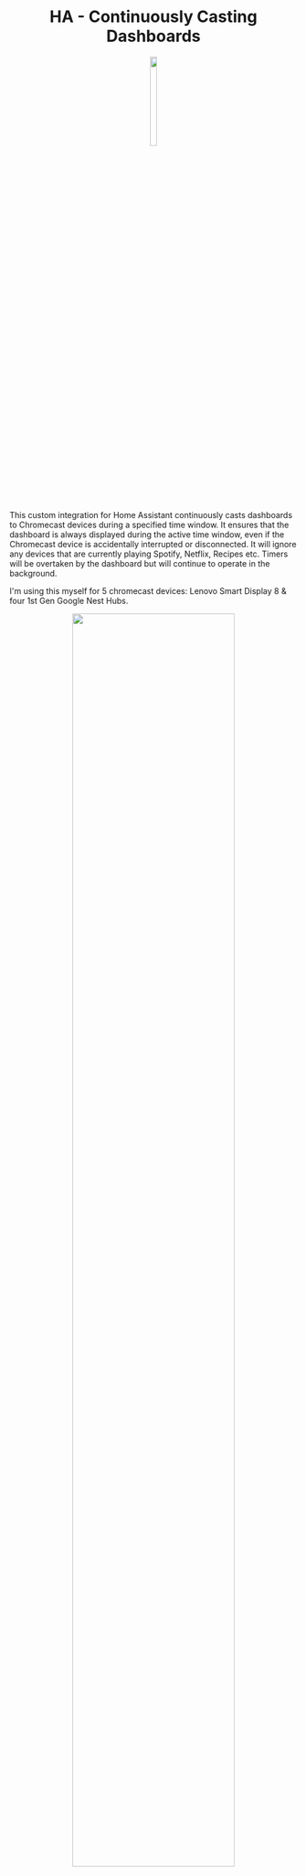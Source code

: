 # <center>**HA - Continuously Casting Dashboards** </center>

<p align="center">
  <img src="branding/logo.png" width=15% height=20%>
</p>


This custom integration for Home Assistant continuously casts dashboards to Chromecast devices during a specified time window. It ensures that the dashboard is always displayed during the active time window, even if the Chromecast device is accidentally interrupted or disconnected. It will ignore any devices that are currently playing Spotify, Netflix, Recipes etc. Timers will be overtaken by the dashboard but will continue to operate in the background.

I'm using this myself for 5 chromecast devices: Lenovo Smart Display 8 & four 1st Gen Google Nest Hubs.

<p align="center">
  <img src="https://i.imgur.com/U63Z7aF.jpg" width=75% height=75%>
</p>
<br/><br/>

✨**Features:**
============

- Automatically casts specified Home Assistant dashboards to Chromecast devices.
- Monitors the casting state of each device and resumes casting if interrupted.
- Entity changed dashboard casting (cast specific dashboards when an entity state changes).
- Multiple dashboard casting for the same device (cast different dashboards at different times).
- Configurable global time window for active casting.
- Configurable casting interval.
- Configurable volume per device.
- Configurable start and end times per device.
- Debug logging support.

<br/><br/>

✅ **Requirements:**
============

1. **Home Assistant**

2. **[HTTPS External Access](https://www.makeuseof.com/secure-home-assistant-installation-free-ssl-certificate/?newsletter_popup=1)** which HA requires for casting and the HACS Addon installed.

2. **Trusted network setup** for each Chromecast device to avoid logging in. See guide [here](https://blog.fuzzymistborn.com/homeassistant-and-catt-cast-all-the-things/) and follow the 'Trusted Networks' section half way down. You can either do your entire home network, or individual devices. You can find the IP address for each device by going to Settings -> Device Information -> Technical Information on the device.

    Your trusted networks section should then look something like this:

    ```yaml
    homeassistant:
      external_url: "<your-external-url-for-home-assistant"
      auth_providers:
        - type: trusted_networks
          trusted_networks:
            - 192.168.12.236/32 #These are my display IP addresses, replace them with your own (including the /32)
            - 192.168.12.22/32
            - 192.168.12.217/32
          trusted_users:
            192.168.12.236: <your-user-id>
            192.168.12.22: <your-user-id>
            192.168.12.217: <your-user-id>
          allow_bypass_login: true
        - type: homeassistant
    ```

3. **[ha-catt-fix](https://github.com/swiergot/ha-catt-fix)** setup for your dashboard to keep the display 'awake' and not time out after 10 minutes. Install steps:

    - Go to the HACS panel in Home Assistant
    - Click on the three dots in the top right corner and choose "Custom repositories"
    - Enter `swiergot/ha-catt-fix` in the "Add custom repository" field, select "Lovelace" from the "Category" dropdown, and click on the "Add" button.
    - Go to the "Frontend" tab within HACS, and click on 'Explore and download repositories" and search for 'ha-catt-fix'.
    - Click "Download"
    - Restart Home Assistant
    - Ensure that 'ha-catt-fix' is listed inside your dashboards resources. (_Your dashboard_ -> Three dots -> Edit -> Three dots -> Manage resources)

4. **[Kiosk Mode](https://github.com/NemesisRE/kiosk-mode)** for hiding the navigations bars for fullscreen dashboards on your displays.

<br/><br/>

🚀**Installation**
============

### **HACS**

1. Go to the HACS panel in Home Assistant.
2. Click on the three dots in the top right corner and choose "Custom repositories".
3. Enter `b0mbays/continuously_casting_dashboards` in the "Add custom repository" field, select "Integration" from the "Category" dropdown, and click on the "Add" button.
4. Once the custom repository is added, you can install the integration through HACS. You should see "Continuously Cast Dashboards" in the "Integrations" tab. Click on "Download" to add it to your Home Assistant instance.
5. Restart Home Assistant to load the custom integration.
6. Setup your devices inside the configuration.yaml file, follow the steps from the configuration section below.
4. Restart again to start the integration.

<br/><br/>

⚡️**How does it work?**
============

This integration runs in the background on your HA instance, so no external device is required. If you'd prefer to run it on a Raspberry Pi or similiar linux box then you can try out [HA-Pi-Continuously-Cast](https://github.com/b0mbays/ha-pi-continuously-cast). However, I have had no issues running this on my Home Assistant instance.

The integration uses [CATT's](https://github.com/skorokithakis/catt) functionality to 'call' each of your Google Chromecast devices checking the status every 45 seconds (you can change this in the config) for any 'state' changes. If there is no media playing on the device, then the dashboard will be cast. If the device already has the dashboard casting then it will be ignored. And if there is youtube/recipes/spotify playing on the device then it will also be ignored.

The casting functionality within Home Assistant requires your instance to be accesible via HTTPS with either paying for a Nabu Casa subscription or setting this up yourself. I opted to subscribe to Nabu Casa to help support HA development. Previously, I did set this up myself and the guide I used is [here](https://www.makeuseof.com/secure-home-assistant-installation-free-ssl-certificate/?newsletter_popup=1).


<br/><br/>

⚙️**Configuration**
============

To configure the integration, add the following to your `configuration.yaml` file:

```yaml
continuously_casting_dashboards:
  logging_level: warning #Required: Set the logging level - debug/info/warning (default is 'warning' - try 'debug' for debugging)
  cast_delay: 45 #Required: Time (in seconds) for casting checks between each device.
  start_time: "07:00" #Optional: Global start time of the casting window (format: "HH:MM") - Default is set to "07:00" and can be individually overwritten per device below.
  end_time: "01:00" #Optional: Global end time of the casting window (format: "HH:MM") and must be after "00:00". Default is set to "01:00" and can be individually overwritten per device below.
  devices:
    "<Display_Name>": #Required: Display name of your device. Find this on the actual device's settings or inside the Google Home app.
      - dashboard_url: "<Dashboard_URL>" #Required: Dashboard URL to be casted (This must be the local IP address of your HA instance, not homeassistant.local)
        volume: 5 #Optional: Volume to set the display. (If you remove this, the device will remain the same volume)
        start_time: "07:00" #Optional: Set the start time for this device
        end_time: "01:00" #Optional: Set the end time for this device
    "<Display_Name>": 
      - dashboard_url: "<Dashboard_URL>" 
        volume: <Volume>
        start_time: "<Start_Time>" 
        end_time: "<End_Time>"

    #You can then add more devices repeating the above format:

    # Examples:
    # "Office display":
    #   - dashboard_url: "http://192.168.12.104:8123/nest-dashboard/default_view?kiosk"
    #     volume: 7
    #     start_time: "06:00" 
    #     end_time: "18:00"
    # "Kitchen display":
    #   - dashboard_url: "http://192.168.12.104:8123/kitchen-dashboard/default_view?kiosk"
    #     volume: 9
    #     start_time: "06:00" 
    #     end_time: "22:00"
    # "Basement display":
    #   - dashboard_url: "http://192.168.12.104:8123/nest-dashboard/default_view?kiosk"
    #     volume: 4
    #     start_time: "18:00" 
    #     end_time: "03:00"
```


<br/><br/>
**🔄 Entity changed dashboard casting**
============


With this feature, you can configure specific dashboards to be cast when the state of a specified entity changes. To enable this feature, add a new section to your configuration.yaml file:

```yaml
continuously_casting_dashboards:
  # ...
  state_triggers:
    "<Display_Name>":
        - entity_id: "<Entity_ID>"
          to_state: "<To_State>"
          dashboard_url: "<Dashboard_URL>"
          time_out: <Timeout_time> #Optional!
          force_cast: <true or false> #Optional!
```

Replace **<Display_Name>** with the Chromecast device, **<Entity_ID>** with the desired entity ID, **<To_State>** with the state that triggers the casting and **<Dashboard_URL>** with the URL of the dashboard you want to cast.

**<time_out>** is an optional field to "time out" a specific dashboard after a certain amount of time(in seconds). There is an example use case below.

**<force_cast>** is another optional field to indicate if the dashboard should be casted even if media is playing on the device. This is set to 'false' by default.

You can add multiple entity-triggered casting configurations by adding more sections following the same format.

Example:

```yaml
continuously_casting_dashboards:
  # ...
  state_triggers:
    "Living room display":
        - entity_id: "sensor.samsung_tv"
          to_state: "On"
          dashboard_url: "http://192.168.12.104:8123/tv_remote_dashboard/default_view?kiosk"
        - entity_id: "sensor.samsung_tv"
          to_state: "Off"
          dashboard_url: "http://192.168.12.104:8123/living_room_dashboard/default_view?kiosk"
```
The first example for the "Living room display" will cast my custom "tv_remote_dashboard" which has my TV remote controls to my Nest Hub when my TV entity reports the status of "On". When the TV turns off and now reports a status of "Off" then my normal "living_room_dashboard" will be casted.

```yaml
continuously_casting_dashboards:
  # ...
  state_triggers:
    "Office display":
        - entity_id: "binary_sensor.front_door_ring"
          to_state: "Detected"
          dashboard_url: "http://192.168.12.104:8123/cctv_dashboard/default_view?kiosk"
          time_out: 60
          force_cast: true
```


The second example will cast my custom "cctv_dashboard" which has cameras of the front door when my Ring doorbell is "Detected". I am using the optional "time_out" feature which will stop casting the CCTV display after 60 seconds. Once the dashboard has then stopped casting, the default dashboard will start casting to this display. I also have the 'force_cast' set to 'true' to ensure that even if media is playing on this device, then the CCTV dashboard will be casted.

<br/><br/>


<br/><br/>
**↕️ Multiple dashboard casting**
============


With this feature, you can configure multiple dashboards to be cast at different times for the same device. To enable this feature, add multiple dashboards and time windows to each devices configuration, for example:

```yaml
devices:
  # ...
    # "Office display":
    #   - dashboard_url: "http://192.168.12.104:8123/day-dashboard/default_view?kiosk"
    #     volume: 7
    #     start_time: "07:00" 
    #     end_time: "00:00"
    #   - dashboard_url: "http://192.168.12.104:8123/night-dashboard/default_view?kiosk"
    #     volume: 7
    #     start_time: "00:01" 
    #     end_time: "03:00"
```

<br/><br/>




⚠️**Troubleshooting**
============

- I have an annoying notification on my phone for 'DashCast'?

   On your Android phone, go to Settings > Google > All Services > Devices & sharing > Cast options > Turn off Media controls for Cast devices. This will turn off controls for any other casting device      although I don't find myself using it for anything else so I have it disabled.

- The dashboard starts on my device and then stops within a few seconds.

    If this is happening, you may not have installed the ha-catt-fix correctly and your device will be using a different state name for when a dashboard is "active". The device should be reporting "Dummy". You can find out what your device is reporting by changing the "logging_level" to "debug"; then going to the Home Assistant logs and you will see logs for this integration. In the logs you should find a log checking the status output for a working dashboard state. For example, mine looks like this:


    ```
    DEBUG (MainThread) [custom_components.continuously_casting_dashboards.dashboard_caster] Status output for Office display when checking for dashboard state 'Dummy': Title: Dummy 22:27:13 GMT+0000 (Greenwich Mean Time)
    Volume: 50
    ```

    If "Dummy" is missing here, please ensure you have installed the ha-catt-fix correctly from following the instructions from the [requirements](#requirements) section.
